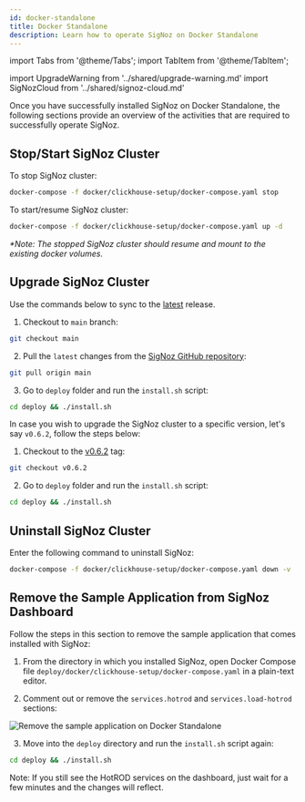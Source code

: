 ```yaml
---
id: docker-standalone
title: Docker Standalone
description: Learn how to operate SigNoz on Docker Standalone
---
```


import Tabs from '@theme/Tabs';
import TabItem from '@theme/TabItem';

import UpgradeWarning from '../shared/upgrade-warning.md'
import SigNozCloud from '../shared/signoz-cloud.md'

<SigNozCloud />

Once you have successfully installed SigNoz on Docker Standalone, the following sections provide an overview of the activities that are required to successfully operate SigNoz.

## Stop/Start SigNoz Cluster

To stop SigNoz cluster:

```bash
docker-compose -f docker/clickhouse-setup/docker-compose.yaml stop
```

To start/resume SigNoz cluster:

```bash
docker-compose -f docker/clickhouse-setup/docker-compose.yaml up -d
```

_*Note: The stopped SigNoz cluster should resume and mount to the existing docker volumes._

## Upgrade SigNoz Cluster

Use the commands below to sync to the [latest](https://github.com/SigNoz/signoz/releases/latest) release.

1. Checkout to `main` branch:
```bash
git checkout main
```

2. Pull the `latest` changes from the [SigNoz GitHub repository](https://github.com/SigNoz/signoz):
```bash
git pull origin main
```

3. Go to `deploy` folder and run the `install.sh` script:
```bash
cd deploy && ./install.sh
```

In case you wish to upgrade the SigNoz cluster to a specific version, let's say `v0.6.2`, follow the steps below:

1. Checkout to the [v0.6.2](https://github.com/SigNoz/signoz/releases/tag/v0.6.2) tag:
```bash
git checkout v0.6.2
```

2. Go to `deploy` folder and run the `install.sh` script:
```bash
cd deploy && ./install.sh
```

<UpgradeWarning/>

## Uninstall SigNoz Cluster

Enter the following command to uninstall SigNoz:

```bash
docker-compose -f docker/clickhouse-setup/docker-compose.yaml down -v
```

## Remove the Sample Application from SigNoz Dashboard

Follow the steps in this section to remove the sample application that comes installed with SigNoz:

1. From the directory in which you installed SigNoz, open Docker Compose file `deploy/docker/clickhouse-setup/docker-compose.yaml` in a plain-text editor. 

2. Comment out or remove the `services.hotrod` and `services.load-hotrod` sections:

  ![Remove the sample application on Docker Standalone](/img/docker-standalone-remove-the-sample-application.png)

3. Move into the `deploy` directory and run the `install.sh` script again:

```bash
cd deploy && ./install.sh
```

Note: If you still see the HotROD services on the dashboard, just wait for a few minutes and the changes will reflect.
